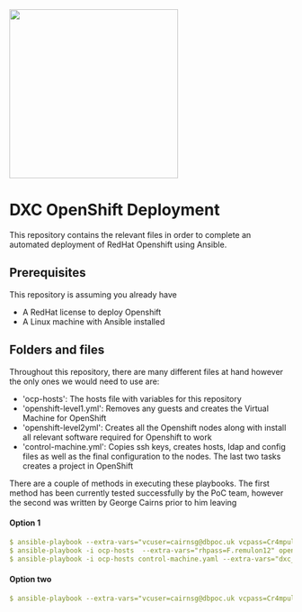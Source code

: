<img src="https://www.openshift.com/images/logos/openshift/Logotype_RH_OpenShift_wLogo_RGB_Gray.png" width="300"/> 

# DXC OpenShift Deployment
This repository contains the relevant files in order to complete an automated deployment of RedHat Openshift using Ansible. 

## Prerequisites 
This repository is assuming you already have 
- A RedHat license to deploy Openshift 
- A Linux machine with Ansible installed

## Folders and files
Throughout this repository, there are many different files at hand however the only ones we would need to use are:
- 'ocp-hosts': The hosts file with variables for this repository
- 'openshift-level1.yml': Removes any guests and creates the Virtual Machine for OpenShift
- 'openshift-level2yml': Creates all the Openshift nodes along with install all relevant software required for Openshift to work
- 'control-machine.yml': Copies ssh keys, creates hosts, ldap and config files as well as the final configuration to the nodes. The last two tasks creates a project in OpenShift

There are a couple of methods in executing these playbooks. The first method has been currently tested successfully by the PoC team, however the second was written by George Cairns prior to him leaving
#### Option 1
```yml
$ ansible-playbook --extra-vars="vcuser=cairnsg@dbpoc.uk vcpass=Cr4mpulations" openshift-level1.yml
$ ansible-playbook -i ocp-hosts  --extra-vars="rhpass=F.remulon12" openshift-level2.yml
$ ansible-playbook -i ocp-hosts control-machine.yaml --extra-vars="dxc_dn=dc=dbpoc,dc=uk dxc_domain=dbpoc.uk openshift_ldap_password=Start123"
```
#### Option two
```yml
$ ansible-playbook --extra-vars="vcuser=cairnsg@dbpoc.uk vcpass=Cr4mpulations" -i ocp-hosts openshift-level1.yml ; sleep 1 &&ansible-playbook -i ocp-hosts  --extra-vars="rhpass=F.remulon12" openshift-level2.yml &&ansible-playbook -i ocp-hosts control-machine.yaml --extra-vars="dxc_dn=dc=dbpoc,dc=uk dxc_domain=dbpoc.uk openshift_ldap_password=Start123"
```

